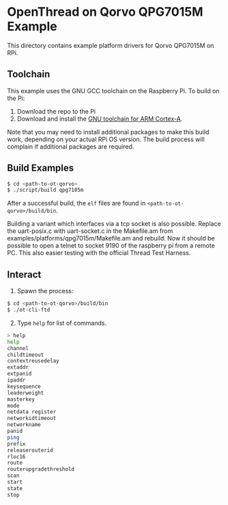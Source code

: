 # OpenThread on Qorvo QPG7015M Example

This directory contains example platform drivers for Qorvo QPG7015M on RPi.

## Toolchain

This example uses the GNU GCC toolchain on the Raspberry Pi. To build on the Pi:

1. Download the repo to the Pi
2. Download and install the [GNU toolchain for ARM Cortex-A][gnu-toolchain].

[gnu-toolchain]: https://developer.arm.com/tools-and-software/open-source-software/developer-tools/gnu-toolchain/gnu-a

Note that you may need to install additional packages to make this build work, depending on your actual RPi OS version. The build process will complain if additional packages are required.

## Build Examples

```bash
$ cd <path-to-ot-qorvo>
$ ./script/build qpg7105m
```

After a successful build, the `elf` files are found in `<path-to-ot-qorvo>/build/bin`.

Building a variant which interfaces via a tcp socket is also possible. Replace the uart-posix.c with uart-socket.c in the Makefile.am from examples/platforms/qpg7015m/Makefile.am and rebuild. Now it should be possible to open a telnet to socket 9190 of the raspberry pi from a remote PC. This also easier testing with the official Thread Test Harness.

## Interact

1. Spawn the process:

```bash
$ cd <path-to-ot-qorvo>/build/bin
$ ./ot-cli-ftd
```

2. Type `help` for list of commands.

```bash
> help
help
channel
childtimeout
contextreusedelay
extaddr
extpanid
ipaddr
keysequence
leaderweight
masterkey
mode
netdata register
networkidtimeout
networkname
panid
ping
prefix
releaserouterid
rloc16
route
routerupgradethreshold
scan
start
state
stop
```

